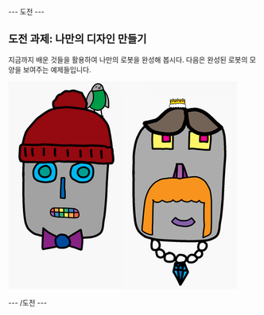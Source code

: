 \--- 도전 \---

## 도전 과제: 나만의 디자인 만들기

지금까지 배운 것들을 활용하여 나만의 로봇을 완성해 봅시다. 다음은 완성된 로봇의 모양을 보여주는 예제들입니다.

![스크린샷](images/robot-examples.png)

\--- /도전 \---